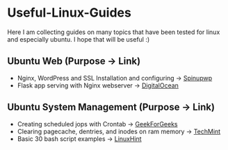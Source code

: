 # Useful-Linux-Guides
Here I am collecting guides on many topics that have been tested for linux and especially ubuntu. I hope that will be useful :)

## Ubuntu Web (Purpose -> Link)
- Nginx, WordPress and SSL Installation and configuring -> [Spinupwp](https://spinupwp.com/hosting-wordpress-yourself-nginx-phmysql/#catch-all)
- Flask app serving with Nginx webserver ->  [DigitalOcean](https://www.digitalocean.com/community/tutorials/how-to-serve-flask-applications-with-uswgi-and-nginx-on-ubuntu-18-04)

## Ubuntu System Management (Purpose -> Link)
- Creating scheduled jops with Crontab -> [GeekForGeeks](https://www.geeksforgeeks.org/how-to-setup-cron-jobs-in-ubuntu/)
- Clearing pagecache, dentries, and inodes on ram memory -> [TechMint](https://www.tecmint.com/clear-ram-memory-cache-buffer-and-swap-space-on-linux/)
- Basic 30 bash script examples -> [LinuxHint](https://linuxhint.com/30_bash_script_examples/#t23)
